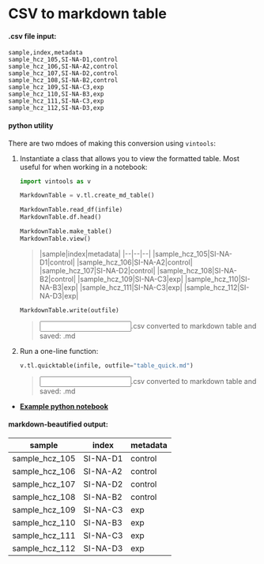 # CSV to markdown table

#### .csv file input:
```
sample,index,metadata
sample_hcz_105,SI-NA-D1,control
sample_hcz_106,SI-NA-A2,control
sample_hcz_107,SI-NA-D2,control
sample_hcz_108,SI-NA-B2,control
sample_hcz_109,SI-NA-C3,exp
sample_hcz_110,SI-NA-B3,exp
sample_hcz_111,SI-NA-C3,exp
sample_hcz_112,SI-NA-D3,exp
```

#### python utility

There are two mdoes of making this conversion using `vintools`:

1. Instantiate a class that allows you to view the formatted table. Most useful for when working in a notebook:
    
    
    ```python
    import vintools as v
    
    MarkdownTable = v.tl.create_md_table()
    ```
    
    ```python
    MarkdownTable.read_df(infile)
    MarkdownTable.df.head()
    ```
    
    ```python
    MarkdownTable.make_table()
    MarkdownTable.view()
    ```
    
    >|sample|index|metadata|
    |--|--|--|
    |sample_hcz_105|SI-NA-D1|control|
    |sample_hcz_106|SI-NA-A2|control|
    |sample_hcz_107|SI-NA-D2|control|
    |sample_hcz_108|SI-NA-B2|control|
    |sample_hcz_109|SI-NA-C3|exp|
    |sample_hcz_110|SI-NA-B3|exp|
    |sample_hcz_111|SI-NA-C3|exp|
    |sample_hcz_112|SI-NA-D3|exp|
    
    
    ```python
    MarkdownTable.write(outfile)
    ```
    ><input>.csv converted to markdown table and saved: <output>.md


2. Run a one-line function: 

    ```python
    v.tl.quicktable(infile, outfile="table_quick.md")
    ```
    ><input>.csv converted to markdown table and saved: <output>.md


* [**Example python notebook**](https://github.com/mvinyard/vintools/blob/main/notebooks/csv_to_markdown_table.ipynb)


#### markdown-beautified output:

|sample|index|metadata|
|--|--|--|
|sample_hcz_105|SI-NA-D1|control|
|sample_hcz_106|SI-NA-A2|control|
|sample_hcz_107|SI-NA-D2|control|
|sample_hcz_108|SI-NA-B2|control|
|sample_hcz_109|SI-NA-C3|exp|
|sample_hcz_110|SI-NA-B3|exp|
|sample_hcz_111|SI-NA-C3|exp|
|sample_hcz_112|SI-NA-D3|exp|
